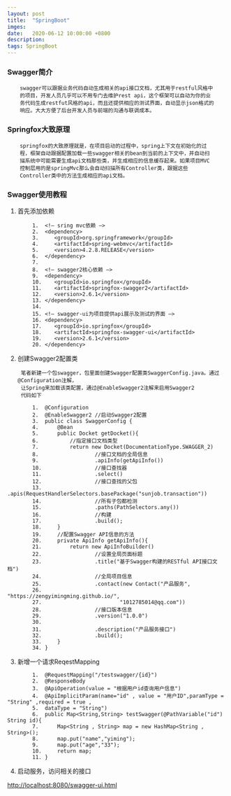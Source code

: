 ```yaml
---
layout: post
title:  "SpringBoot"
imges: 
date:   2020-06-12 10:00:00 +0800
description: 
tags: SpringBoot
---
```


### Swagger简介

        swagger可以跟据业务代码自动生成相关的api接口文档，尤其用于restful风格中
        的项目，开发人员几乎可以不用专门去维护rest api，这个框架可以自动为你的业
        务代码生成restfut风格的api，而且还提供相应的测试界面，自动显示json格式的
        响应。大大方便了后台开发人员与前端的沟通与联调成本。


### Springfox大致原理
        springfox的大致原理就是，在项目启动的过程中，spring上下文在初始化的过 
        程，框架自动跟据配置加载一些swagger相关的bean到当前的上下文中，并自动扫 
        描系统中可能需要生成api文档那些类，并生成相应的信息缓存起来。如果项目MVC 
        控制层用的是springMvc那么会自动扫描所有Controller类，跟据这些 
        Controller类中的方法生成相应的api文档。 

### Swagger使用教程

1. 首先添加依赖

```
        1.	<!– sring mvc依赖 –>  
        2.	<dependency>  
        3.	   <groupId>org.springframework</groupId>  
        4.	   <artifactId>spring-webmvc</artifactId>  
        5.	   <version>4.2.8.RELEASE</version>  
        6.	</dependency>  
        7.	  
        8.	<!– swagger2核心依赖 –>  
        9.	<dependency>  
        10.	   <groupId>io.springfox</groupId>  
        11.	   <artifactId>springfox-swagger2</artifactId>  
        12.	   <version>2.6.1</version>  
        13.	</dependency>  
        14.	  
        15.	<!– swagger-ui为项目提供api展示及测试的界面 –>  
        16.	<dependency>  
        17.	   <groupId>io.springfox</groupId>  
        18.	   <artifactId>springfox-swagger-ui</artifactId>  
        19.	   <version>2.6.1</version>  
        20.	</dependency> 

```

2. 创建Swagger2配置类   

        笔者新建一个包swagger，包里面创建Swagger配置类SwaggerConfig.java。通过@Configuration注解，
        让Spring来加载该类配置，通过@EnableSwagger2注解来启用Swagger2  
        代码如下

```
        1.	@Configuration  
        2.	@EnableSwagger2 //启动Swagger2配置  
        3.	public class SwaggerConfig {  
        4.	    @Bean  
        5.	    public Docket getDocket(){  
        6.	        //指定接口文档类型  
        7.	        return new Docket(DocumentationType.SWAGGER_2)  
        8.	                //接口文档的全局信息  
        9.	                .apiInfo(getApiInfo())  
        10.	                //接口查找器  
        11.	                .select()  
        12.	                //接口查找的父包  
        13.	                .apis(RequestHandlerSelectors.basePackage("sunjob.transaction"))  
        14.	                //所有子包都检测  
        15.	                .paths(PathSelectors.any())  
        16.	                //构建  
        17.	                .build();  
        18.	    }  
        19.	    //配置Swagger API信息的方法  
        20.	    private ApiInfo getApiInfo(){  
        21.	        return new ApiInfoBuilder()  
        22.	                //设置全局页面标题  
        23.	                .title("基于Swagger构建的RESTful API接口文档")  
        24.	                //全局项目信息  
        25.	                .contact(new Contact("产品服务",  
        26.	                        "https://zengyimingming.github.io/",  
        27.	                        "1012785014@qq.com"))  
        28.	                //接口版本信息  
        29.	                .version("1.0.0")  
        30.	  
        31.	                .description("产品服务接口")  
        32.	                .build();  
        33.	    }  
        34.	}  

```
3.	新增一个请求ReqestMapping

```
        1.	@RequestMapping("/testswagger/{id}")  
        2.	@ResponseBody  
        3.	@ApiOperation(value = "根据用户id查询用户信息")  
        4.	@ApiImplicitParam(name="id" , value = "用户ID",paramType = "String" ,required = true ,  
        5.	dataType = "String")  
        6.	public Map<String,String> testSwagger(@PathVariable("id") String id){  
        7.	    Map<String , String> map = new HashMap<String , String>();  
        8.	    map.put("name","yiming");  
        9.	    map.put("age","33");  
        10.	    return map;  
        11.	}  

```

4.	启动服务，访问相关的接口

[http://localhost:8080/swagger-ui.html](http://localhost:8080/swagger-ui.html)

